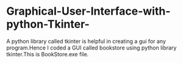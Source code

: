 # Graphical-User-Interface-with-python-Tkinter-
A python library called tkinter is helpful in creating a gui for any program.Hence I coded a GUI called bookstore using python library tkinter.This is BookStore.exe file.
